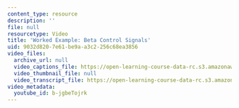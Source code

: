 ```yaml
---
content_type: resource
description: ''
file: null
resourcetype: Video
title: 'Worked Example: Beta Control Signals'
uid: 9032d820-7e61-be9a-a3c2-256c68ea3856
video_files:
  archive_url: null
  video_captions_file: https://open-learning-course-data-rc.s3.amazonaws.com/6-004-computation-structures-spring-2017/54a51b7719f25939b8e5b25b5e989129_b-jgbeTojrk.vtt
  video_thumbnail_file: null
  video_transcript_file: https://open-learning-course-data-rc.s3.amazonaws.com/6-004-computation-structures-spring-2017/e661ae7add9421d0867cb720c56dae98_b-jgbeTojrk.pdf
video_metadata:
  youtube_id: b-jgbeTojrk
---
```

